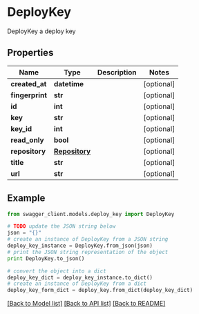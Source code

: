 # DeployKey

DeployKey a deploy key

## Properties
Name | Type | Description | Notes
------------ | ------------- | ------------- | -------------
**created_at** | **datetime** |  | [optional] 
**fingerprint** | **str** |  | [optional] 
**id** | **int** |  | [optional] 
**key** | **str** |  | [optional] 
**key_id** | **int** |  | [optional] 
**read_only** | **bool** |  | [optional] 
**repository** | [**Repository**](Repository.md) |  | [optional] 
**title** | **str** |  | [optional] 
**url** | **str** |  | [optional] 

## Example

```python
from swagger_client.models.deploy_key import DeployKey

# TODO update the JSON string below
json = "{}"
# create an instance of DeployKey from a JSON string
deploy_key_instance = DeployKey.from_json(json)
# print the JSON string representation of the object
print DeployKey.to_json()

# convert the object into a dict
deploy_key_dict = deploy_key_instance.to_dict()
# create an instance of DeployKey from a dict
deploy_key_form_dict = deploy_key.from_dict(deploy_key_dict)
```
[[Back to Model list]](../README.md#documentation-for-models) [[Back to API list]](../README.md#documentation-for-api-endpoints) [[Back to README]](../README.md)


